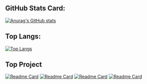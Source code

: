 ## GitHub Stats Card: ##
[![Anurag's GitHub stats](https://github-readme-stats.vercel.app/api?username=krovorgen&show_icons=true&count_private=true&theme=tokyonight)](https://github.com/Fuza322/github-readme-stats)

## Top Langs: ##
[![Top Langs](https://github-readme-stats.vercel.app/api/top-langs/?username=krovorgen&layout=compact&theme=tokyonight)](https://github.com/Fuza322/github-readme-stats)

## Top Project ##

[![Readme Card](https://github-readme-stats.vercel.app/api/pin/?username=krovorgen&repo=SocialNetwork-React)](https://github.com/anuraghazra/github-readme-stats)
[![Readme Card](https://github-readme-stats.vercel.app/api/pin/?username=krovorgen&repo=TodoList-React)](https://github.com/anuraghazra/github-readme-stats)
[![Readme Card](https://github-readme-stats.vercel.app/api/pin/?username=krovorgen&repo=react-kabzda)](https://github.com/anuraghazra/github-readme-stats)
[![Readme Card](https://github-readme-stats.vercel.app/api/pin/?username=krovorgen&repo=ts-training)](https://github.com/anuraghazra/github-readme-stats)
